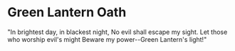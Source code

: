 # Green Lantern Oath

"In brightest day, in blackest night,
No evil shall escape my sight.
Let those who worship evil's might
Beware my power--Green Lantern's light!"
